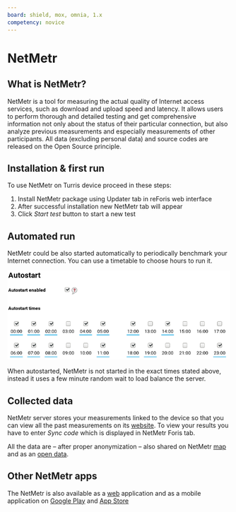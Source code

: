 ```yaml
---
board: shield, mox, omnia, 1.x
competency: novice
---
```

# NetMetr

## What is NetMetr?

NetMetr is a tool for measuring the actual quality of Internet access services,
such as download and upload speed and latency. It allows users to perform
thorough and detailed testing and get
comprehensive information not only about the status of their particular connection,
but also analyze previous measurements and especially measurements of other
participants. All data (excluding personal data) and source codes are released on
the Open Source principle.

## Installation & first run

To use NetMetr on Turris device proceed in these steps:

1. Install NetMetr package using Updater tab in reForis web interface
2. After successful installation new NetMetr tab will appear
3. Click _Start test_ button to start a new test

## Automated run

NetMetr could be also started automatically to periodically benchmark your Internet
connection. You can use a timetable to choose hours to run it.

![timetable](netmetr-autostart.png)

When autostarted, NetMetr is not started in the exact times stated above, instead
it uses a few minute random wait to load balance the server.

## Collected data

NetMetr server stores your measurements linked to the device so that you can view
all the past measurements on its [website](https://www.netmetr.cz/en/my.html). To
view your results you have to enter *Sync code* which is displayed in NetMetr
Foris tab.

All the data are – after proper anonymization – also shared on NetMetr
[map](https://www.netmetr.cz/en/map.html) and as an
[open data](https://www.netmetr.cz/en/open-data.html).

## Other NetMetr apps

The NetMetr is also available as a [web](https://www.netmetr.cz/en/test.html) application
and as a mobile application on [Google Play](https://play.google.com/store/apps/details?id=cz.nic.netmetr)
and [App Store](https://apps.apple.com/cz/app/netmetr/id946478662)
